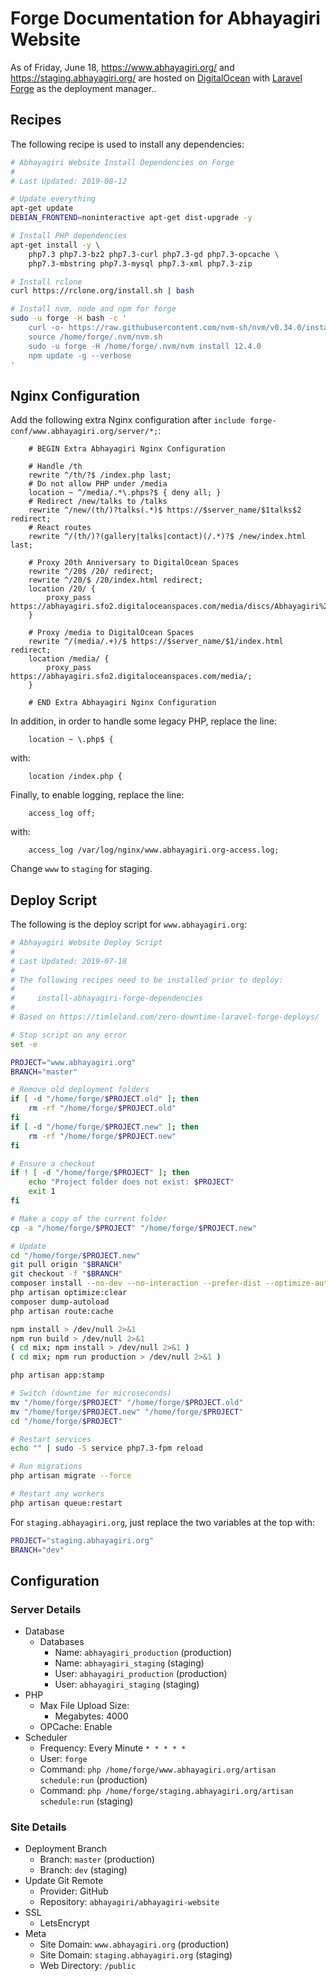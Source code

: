# Forge Documentation for Abhayagiri Website

As of Friday, June 18, https://www.abhayagiri.org/ and
https://staging.abhayagiri.org/ are hosted on
[DigitalOcean](https://www.digitalocean.com/) with [Laravel
Forge](https://forge.laravel.com/) as the deployment manager..

## Recipes

The following recipe is used to install any dependencies:

```sh
# Abhayagiri Website Install Dependencies on Forge
#
# Last Updated: 2019-08-12

# Update everything
apt-get update
DEBIAN_FRONTEND=noninteractive apt-get dist-upgrade -y

# Install PHP dependencies
apt-get install -y \
    php7.3 php7.3-bz2 php7.3-curl php7.3-gd php7.3-opcache \
    php7.3-mbstring php7.3-mysql php7.3-xml php7.3-zip

# Install rclone
curl https://rclone.org/install.sh | bash

# Install nvm, node and npm for forge
sudo -u forge -H bash -c '
    curl -o- https://raw.githubusercontent.com/nvm-sh/nvm/v0.34.0/install.sh | bash
    source /home/forge/.nvm/nvm.sh
    sudo -u forge -H /home/forge/.nvm/nvm install 12.4.0
    npm update -g --verbose
'
```

## Nginx Configuration

Add the following extra Nginx configuration after
`include forge-conf/www.abhayagiri.org/server/*;`:

```
    # BEGIN Extra Abhayagiri Nginx Configuration

    # Handle /th
    rewrite ^/th/?$ /index.php last;
    # Do not allow PHP under /media
    location ~ ^/media/.*\.phps?$ { deny all; }
    # Redirect /new/talks to /talks
    rewrite ^/new/(th/)?talks(.*)$ https://$server_name/$1talks$2 redirect;
    # React routes
    rewrite ^/(th/)?(gallery|talks|contact)(/.*)?$ /new/index.html last;

    # Proxy 20th Anniversary to DigitalOcean Spaces
    rewrite ^/20$ /20/ redirect;
    rewrite ^/20/$ /20/index.html redirect;
    location /20/ {
        proxy_pass https://abhayagiri.sfo2.digitaloceanspaces.com/media/discs/Abhayagiri%27s%2020th%20Anniversary/;
    }

    # Proxy /media to DigitalOcean Spaces
    rewrite ^/(media/.+)/$ https://$server_name/$1/index.html redirect;
    location /media/ {
        proxy_pass https://abhayagiri.sfo2.digitaloceanspaces.com/media/;
    }

    # END Extra Abhayagiri Nginx Configuration
```

In addition, in order to handle some legacy PHP, replace the line:

```
    location ~ \.php$ {
```

with:

```
    location /index.php {
```

Finally, to enable logging, replace the line:

```
    access_log off;

```

with:

```
    access_log /var/log/nginx/www.abhayagiri.org-access.log;
```

Change `www` to `staging` for staging.

## Deploy Script

The following is the deploy script for `www.abhayagiri.org`:

```sh
# Abhayagiri Website Deploy Script
#
# Last Updated: 2019-07-18
#
# The following recipes need to be installed prior to deploy:
#
#     install-abhayagiri-forge-dependencies
#
# Based on https://timleland.com/zero-downtime-laravel-forge-deploys/

# Stop script on any error
set -e

PROJECT="www.abhayagiri.org"
BRANCH="master"

# Remove old deployment folders
if [ -d "/home/forge/$PROJECT.old" ]; then
    rm -rf "/home/forge/$PROJECT.old"
fi
if [ -d "/home/forge/$PROJECT.new" ]; then
    rm -rf "/home/forge/$PROJECT.new"
fi

# Ensure a checkout
if ! [ -d "/home/forge/$PROJECT" ]; then
    echo "Project folder does not exist: $PROJECT"
    exit 1
fi

# Make a copy of the current folder
cp -a "/home/forge/$PROJECT" "/home/forge/$PROJECT.new"

# Update
cd "/home/forge/$PROJECT.new"
git pull origin "$BRANCH"
git checkout -f "$BRANCH"
composer install --no-dev --no-interaction --prefer-dist --optimize-autoloader > /dev/null
php artisan optimize:clear
composer dump-autoload
php artisan route:cache

npm install > /dev/null 2>&1
npm run build > /dev/null 2>&1
( cd mix; npm install > /dev/null 2>&1 )
( cd mix; npm run production > /dev/null 2>&1 )

php artisan app:stamp

# Switch (downtime for microseconds)
mv "/home/forge/$PROJECT" "/home/forge/$PROJECT.old"
mv "/home/forge/$PROJECT.new" "/home/forge/$PROJECT"
cd "/home/forge/$PROJECT"

# Restart services
echo "" | sudo -S service php7.3-fpm reload

# Run migrations
php artisan migrate --force

# Restart any workers
php artisan queue:restart
```

For `staging.abhayagiri.org`, just replace the two variables at the top with:

```sh
PROJECT="staging.abhayagiri.org"
BRANCH="dev"
```

## Configuration

### Server Details

- Database
    - Databases
        - Name: `abhayagiri_production` (production)
        - Name: `abhayagiri_staging` (staging)
        - User: `abhayagiri_production` (production)
        - User: `abhayagiri_staging` (staging)
- PHP
    - Max File Upload Size:
        - Megabytes: 4000
    - OPCache: Enable
- Scheduler
    - Frequency: Every Minute `* * * * *`
    - User: `forge`
    - Command: `php /home/forge/www.abhayagiri.org/artisan schedule:run` (production)
    - Command: `php /home/forge/staging.abhayagiri.org/artisan schedule:run` (staging)

### Site Details

- Deployment Branch
    - Branch: `master` (production)
    - Branch: `dev` (staging)
- Update Git Remote
    - Provider: GitHub
    - Repository: `abhayagiri/abhayagiri-website`
- SSL
    - LetsEncrypt
- Meta
    - Site Domain: `www.abhayagiri.org` (production)
    - Site Domain: `staging.abhayagiri.org` (staging)
    - Web Directory: `/public`
